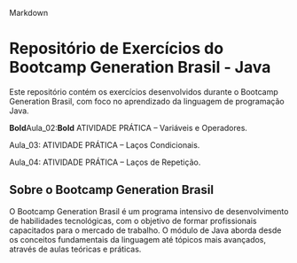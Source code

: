 Markdown

# Repositório de Exercícios do Bootcamp Generation Brasil - Java

Este repositório contém os exercícios desenvolvidos durante o Bootcamp Generation Brasil, com foco no aprendizado da linguagem de programação Java.

**Bold**Aula_02:**Bold**  ATIVIDADE PRÁTICA – Variáveis e Operadores.  

Aula_03:  ATIVIDADE PRÁTICA  – Laços Condicionais.  

Aula_04:  ATIVIDADE PRÁTICA  – Laços de Repetição.  


## Sobre o Bootcamp Generation Brasil

O Bootcamp Generation Brasil é um programa intensivo de desenvolvimento de habilidades tecnológicas, 
com o objetivo de formar profissionais capacitados para o mercado de trabalho. 
O módulo de Java aborda desde os conceitos fundamentais da linguagem até tópicos mais avançados, através de aulas teóricas e práticas.
